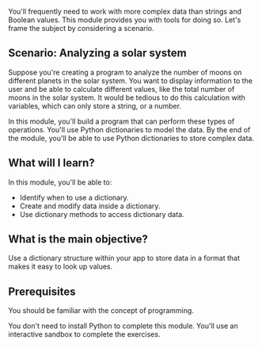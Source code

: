 You'll frequently need to work with more complex data than strings and Boolean values. This module provides you with tools for doing so. Let's frame the subject by considering a scenario.

## Scenario: Analyzing a solar system

Suppose you're creating a program to analyze the number of moons on different planets in the solar system. You want to display information to the user and be able to calculate different values, like the total number of moons in the solar system. It would be tedious to do this calculation with variables, which can only store a string, or a number.

In this module, you'll build a program that can perform these types of operations. You'll use Python dictionaries to model the data. By the end of the module, you'll be able to use Python dictionaries to store complex data.

## What will I learn?

In this module, you'll be able to:

- Identify when to use a dictionary.
- Create and modify data inside a dictionary.
- Use dictionary methods to access dictionary data.

## What is the main objective?

Use a dictionary structure within your app to store data in a format that makes it easy to look up values.

## Prerequisites

You should be familiar with the concept of programming.

You don't need to install Python to complete this module. You'll use an interactive sandbox to complete the exercises.
